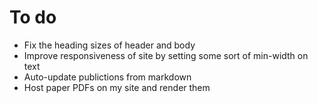 # To do

- Fix the heading sizes of header and body
- Improve responsiveness of site by setting some sort of min-width on text
- Auto-update publictions from markdown
- Host paper PDFs on my site and render them
